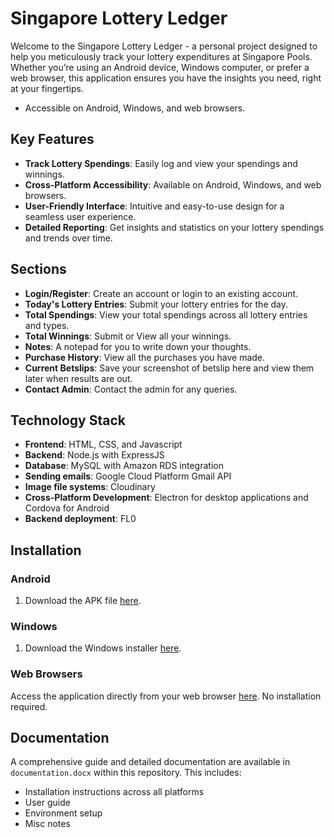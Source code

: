 # Singapore Lottery Ledger

Welcome to the Singapore Lottery Ledger - a personal project designed to help you meticulously track your lottery expenditures at Singapore Pools. Whether you’re using an Android device, Windows computer, or prefer a web browser, this application ensures you have the insights you need, right at your fingertips.
- Accessible on Android, Windows, and web browsers.

## Key Features
- **Track Lottery Spendings**: Easily log and view your spendings and winnings.
- **Cross-Platform Accessibility**: Available on Android, Windows, and web browsers.
- **User-Friendly Interface**: Intuitive and easy-to-use design for a seamless user experience.
- **Detailed Reporting**: Get insights and statistics on your lottery spendings and trends over time.

## Sections
- **Login/Register**: Create an account or login to an existing account.
- **Today's Lottery Entries**: Submit your lottery entries for the day.
- **Total Spendings**: View your total spendings across all lottery entries and types.
- **Total Winnings**: Submit or View all your winnings.
- **Notes**: A notepad for you to write down your thoughts.
- **Purchase History**: View all the purchases you have made.
- **Current Betslips**: Save your screenshot of betslip here and view them later when results are out.
- **Contact Admin**: Contact the admin for any queries.

## Technology Stack
- **Frontend**: HTML, CSS, and Javascript
- **Backend**: Node.js with ExpressJS
- **Database**: MySQL with Amazon RDS integration
- **Sending emails**: Google Cloud Platform Gmail API
- **Image file systems**: Cloudinary
- **Cross-Platform Development**: Electron for desktop applications and Cordova for Android
- **Backend deployment**: FL0

## Installation

### Android
1. Download the APK file <a href="https://github.com/testtesttesttest45/singapore_lottery_ledger/releases/download/v1/singapore_lottery_ledger.apk" download>here</a>.

### Windows
1. Download the Windows installer <a href="https://github.com/testtesttesttest45/singapore_lottery_ledger/releases/download/v1/singapore_lottery_ledger.exe" download>here</a>.

### Web Browsers
Access the application directly from your web browser <a href="https://singapore-lottery-ledger-dev-qhcc.2.sg-1.fl0.io" target="_blank">here</a>. No installation required.

## Documentation
A comprehensive guide and detailed documentation are available in `documentation.docx` within this repository. This includes:
- Installation instructions across all platforms
- User guide
- Environment setup
- Misc notes